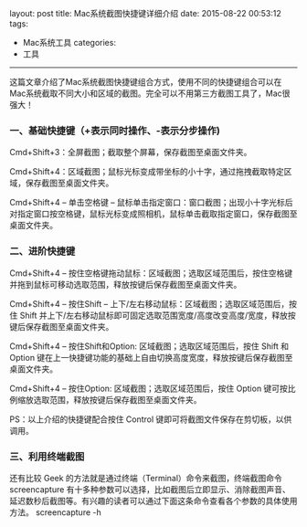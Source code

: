 layout: post
title: Mac系统截图快捷键详细介绍
date: 2015-08-22 00:53:12
tags:
- Mac系统工具
categories:
- 工具
---
这篇文章介绍了Mac系统截图快捷键组合方式，使用不同的快捷键组合可以在Mac系统截取不同大小和区域的截图。完全可以不用第三方截图工具了，Mac很强大！

### 一、基础快捷键（+表示同时操作、-表示分步操作)

Cmd+Shift+3：全屏截图；截取整个屏幕，保存截图至桌面文件夹。

Cmd+Shift+4：区域截图；鼠标光标变成带坐标的小十字，通过拖拽截取特定区域，保存截图至桌面文件夹。

Cmd+Shift+4 – 单击空格键 – 鼠标单击指定窗口：窗口截图；出现小十字光标后对指定窗口按空格键，鼠标光标变成照相机，鼠标单击截取指定窗口，保存截图至桌面文件夹。

### 二、进阶快捷键

Cmd+Shift+4 – 按住空格键拖动鼠标：区域截图；选取区域范围后，按住空格键并拖到鼠标可移动选取范围，释放按键后保存截图至桌面文件夹。

Cmd+Shift+4 – 按住Shift – 上下/左右移动鼠标：区域截图；选取区域范围后，按住 Shift 并上下/左右移动鼠标即可固定选取范围宽度/高度改变高度/宽度，释放按键后保存截图至桌面文件夹。

Cmd+Shift+4 – 按住Shift和Option: 区域截图；选取区域范围后，按住 Shift 和 Option 键在上一快捷键功能的基础上自由切换高度宽度，释放按键后保存截图至桌面文件夹。

Cmd+Shift+4 – 按住Option: 区域截图；选取区域范围后，按住 Option 键可按比例缩放选取范围，释放按键后保存截图至桌面文件夹。

PS：以上介绍的快捷键配合按住 Control 键即可将截图文件保存在剪切板，以供调用。

### 三、利用终端截图

还有比较 Geek 的方法就是通过终端（Terminal）命令来截图，终端截图命令 screencapture 有十多种参数可以选择，比如截图后立即显示、消除截图声音、延迟数秒后截图等。有兴趣的读者可以通过下面这条命令查看各个参数的具体使用方法。 screencapture -h
